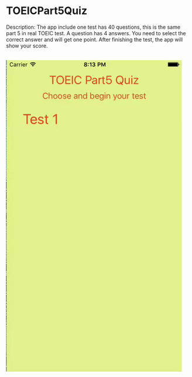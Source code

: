 # TOEICPart5Quiz

Description: The app include one test has 40 questions, this is the same part 5 in real TOEIC test. A question has 4 answers. You need to select the correct answer and will get one point. After finishing the test, the app will show your score.

<br>
<img src="https://github.com/phantuanvi/TOEICPart5Quiz/blob/master/Screen.gif" />
<br>
